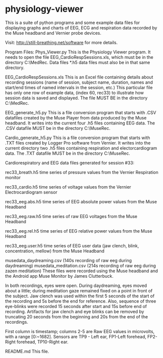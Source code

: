 # physiology-viewer
This is a suite of python programs and some example data files for displaying graphs and charts of EEG, ECG and respiration data recorded by the Muse headband and Vernier probe devices.

Visit: http://still-breathing.net/software for more details.

Program Files: 
Phys_Viewer.py   This is the Physiology Viewer program. It needs to open the file EEG_CardioRespSessions.xls, which must be in the directory C:\MedRec. Data files *.h5 data files must also be in that same directory.

EEG_CardioRespSessions.xls   This is an Excel file containing details about recording sessions (name of session, subject name, duration, names and start/end times of named intervals in the session, etc.) This particular file has only one row of example data, (index 60, rec33) to illustrate how session data is saved and displayed. The file MUST BE in the directory C:\MedRec.

EEG_generate_h5.py   This is a file conversion program that starts with .CSV datafiles created by the Muse Player from data produced by the Muse headband. It writes into the current four .h5 files containing EEG data. The .CSV datafile MUST be in the directory C:\MuseRec.

Cardio_generate_h5.py   This is a file conversion program that starts with .TXT files created by Logger Pro software from Vernier. It writes into the current directory two .h5 files containing respiration and electorcardiogram data. The .TXT datafile MUST be in the directory C:\MuseRec.

Cardiorespiratory and EEG data files generated for session #33:

rec33_breath.h5   time series of pressure values from the Vernier Respiration monitor

rec33_cardio.h5   time series of voltage values from the Vernier Electrocardiogram sensor

rec33_eeg.abs.h5  time series of EEG absolute power values from the Muse Headband

rec33_eeg.raw.h5  time series of raw EEG voltages from the Muse Headband

rec33_eeg.rel.h5  time series of EEG relative power values from the Muse Headband

rec33_eeg.user.h5 time series of EEG user data (jaw clench, blink, concentration, mellow) from the Muse Headband

musedata_daydreaming.csv   (140s recording of raw eeg during daydreaming)
musedata_meditation.csv    (214s recording of raw eeg during  zazen meditation) 
These files were recorded using the Muse headband and the Android app Muse Monitor by James Clutterbuck. 

In both recordings, eyes were open. During daydreaming, eyes moved about a little; during meditation gaze remained fixed on a point in front of the subject. Jaw clench was used within the first 5 seconds of the start of the recording and 5s before the end for reference. Also, sequence of three eye-blinks were recorded 15 seconds after start and 15s before end of recording. Artifacts for jaw clench and eye blinks can be removed by truncating 20 seconds from the beginning and 20s from the end of the recordings.
 
First column is timestamp; columns 2-5 are Raw EEG values in microvolts, with a range [0:~1682]. Sensors are TP9 - Left ear, FP1-Left forehead, FP2-Right forehead, TP10-Right ear.

README.md   This file.
